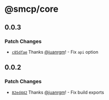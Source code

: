 # @smcp/core

## 0.0.3

### Patch Changes

- [`c85dfae`](https://github.com/swordev/smcp/commit/c85dfaeaffe15b46fb60e67002370d9a39c83ae3) Thanks [@juanrgm](https://github.com/juanrgm)! - Fix `api` option

## 0.0.2

### Patch Changes

- [`82ed442`](https://github.com/swordev/smcp/commit/82ed442a8df405d8b338f1fea145bee358b895b6) Thanks [@juanrgm](https://github.com/juanrgm)! - Fix build exports
